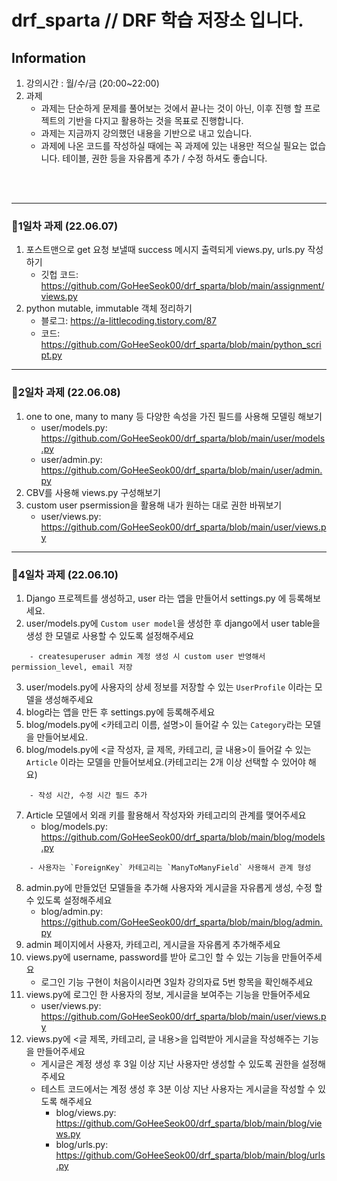 # drf_sparta // DRF 학습 저장소 입니다.


## Information
1. 강의시간 : 월/수/금 (20:00~22:00)
2. 과제
    - 과제는 단순하게 문제를 풀어보는 것에서 끝나는 것이 아닌, 이후 진행 할 프로젝트의 기반을 다지고 활용하는 것을 목표로 진행합니다.
    - 과제는 지금까지 강의했던 내용을 기반으로 내고 있습니다.
    - 과제에 나온 코드를 작성하실 때에는 꼭 과제에 있는 내용만 적으실 필요는 없습니다. 테이블, 권한 등을 자유롭게 추가 / 수정 하셔도 좋습니다.

<br><br>


* * *
### 🎈1일차 과제 (22.06.07)
1. 포스트맨으로 get 요청 보낼때 success 메시지 출력되게 views.py, urls.py 작성하기
    - 깃헙 코드: https://github.com/GoHeeSeok00/drf_sparta/blob/main/assignment/views.py
2. python mutable, immutable 객체 정리하기 
    - 블로그: https://a-littlecoding.tistory.com/87
    - 코드: https://github.com/GoHeeSeok00/drf_sparta/blob/main/python_script.py

* * *
### 🎈2일차 과제 (22.06.08)
1. one to one, many to many 등 다양한 속성을 가진 필드를 사용해 모델링 해보기
    - user/models.py: https://github.com/GoHeeSeok00/drf_sparta/blob/main/user/models.py
    - user/admin.py: https://github.com/GoHeeSeok00/drf_sparta/blob/main/user/admin.py
2. CBV를 사용해 views.py 구성해보기
3. custom user psermission을 활용해 내가 원하는 대로 권한 바꿔보기
    - user/views.py: https://github.com/GoHeeSeok00/drf_sparta/blob/main/user/views.py


* * *
### 🎈4일차 과제 (22.06.10)
1. Django 프로젝트를 생성하고, user 라는 앱을 만들어서 settings.py 에 등록해보세요.
2. user/models.py에 `Custom user model`을 생성한 후 django에서 user table을 생성 한 모델로 사용할 수 있도록 설정해주세요
```
    - createsuperuser admin 계정 생성 시 custom user 반영해서 permission_level, email 저장
```
3. user/models.py에 사용자의 상세 정보를 저장할 수 있는 `UserProfile` 이라는 모델을 생성해주세요
4. blog라는 앱을 만든 후 settings.py에 등록해주세요
5. blog/models.py에 <카테고리 이름, 설명>이 들어갈 수 있는 `Category`라는 모델을 만들어보세요.
6. blog/models.py에 <글 작성자, 글 제목, 카테고리, 글 내용>이 들어갈 수 있는 `Article` 이라는 모델을 만들어보세요.(카테고리는 2개 이상 선택할 수 있어야 해요)
```
    - 작성 시간, 수정 시간 필드 추가
```
7. Article 모델에서 외래 키를 활용해서 작성자와 카테고리의 관계를 맺어주세요
    - blog/models.py: https://github.com/GoHeeSeok00/drf_sparta/blob/main/blog/models.py
```
    - 사용자는 `ForeignKey` 카테고리는 `ManyToManyField` 사용해서 관계 형성
```
8. admin.py에 만들었던 모델들을 추가해 사용자와 게시글을 자유롭게 생성, 수정 할 수 있도록 설정해주세요
    - blog/admin.py: https://github.com/GoHeeSeok00/drf_sparta/blob/main/blog/admin.py
9. admin 페이지에서 사용자, 카테고리, 게시글을 자유롭게 추가해주세요
10. views.py에 username, password를 받아 로그인 할 수 있는 기능을 만들어주세요
    - 로그인 기능 구현이 처음이시라면 3일차 강의자료 5번 항목을 확인해주세요
11. views.py에 로그인 한 사용자의 정보, 게시글을 보여주는 기능을 만들어주세요
    - user/views.py: https://github.com/GoHeeSeok00/drf_sparta/blob/main/user/views.py
12. views.py에 <글 제목, 카테고리, 글 내용>을 입력받아 게시글을 작성해주는 기능을 만들어주세요
    - 게시글은 계정 생성 후 3일 이상 지난 사용자만 생성할 수 있도록 권한을 설정해주세요
    - 테스트 코드에서는 계정 생성 후 3분 이상 지난 사용자는 게시글을 작성할 수 있도록 해주세요
      - blog/views.py: https://github.com/GoHeeSeok00/drf_sparta/blob/main/blog/views.py
      - blog/urls.py: https://github.com/GoHeeSeok00/drf_sparta/blob/main/blog/urls.py
